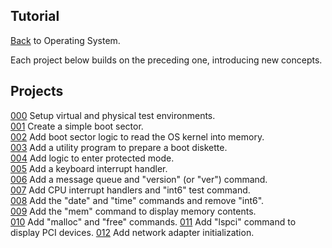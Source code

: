 ## Tutorial  
  
[Back](../README.md) to Operating System.  

Each project below builds on the preceding one, introducing new concepts.  
  
## Projects  
  
[000](000/README.md) Setup virtual and physical test environments.  
[001](001/README.md) Create a simple boot sector.  
[002](002/README.md) Add boot sector logic to read the OS kernel into memory.  
[003](003/README.md) Add a utility program to prepare a boot diskette.  
[004](004/README.md) Add logic to enter protected mode.  
[005](005/README.md) Add a keyboard interrupt handler.  
[006](006/README.md) Add a message queue and "version" (or "ver") command.  
[007](007/README.md) Add CPU interrupt handlers and "int6" test command.  
[008](008/README.md) Add the "date" and "time" commands and remove "int6".  
[009](009/README.md) Add the "mem" command to display memory contents.  
[010](010/README.md) Add "malloc" and "free" commands.
[011](011/README.md) Add "lspci" command to display PCI devices.
[012](012/README.md) Add network adapter initialization.
   